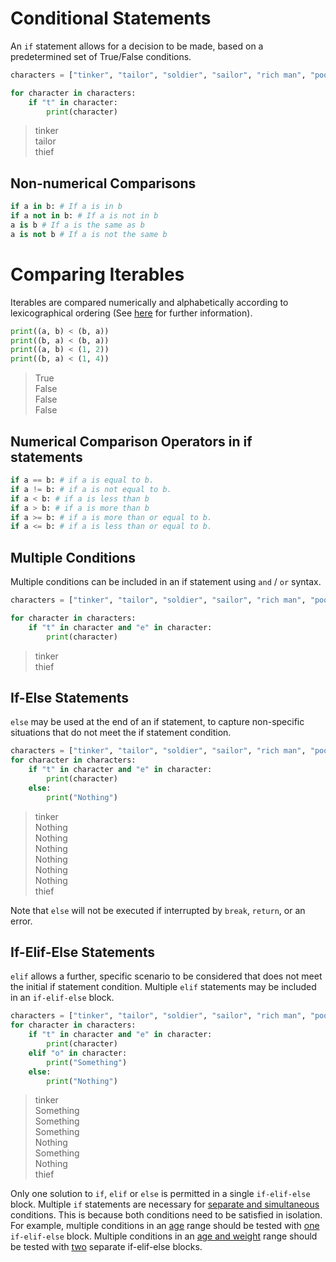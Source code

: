 # Conditional Statements
An ```if``` statement allows for a decision to be made, based on a predetermined set of True/False conditions.
```python
characters = ["tinker", "tailor", "soldier", "sailor", "rich man", "poor man", "beggar man", "thief",]

for character in characters:
    if "t" in character:
        print(character)
```
> tinker\
> tailor\
> thief

## Non-numerical Comparisons
```python
if a in b: # If a is in b
if a not in b: # If a is not in b
a is b # If a is the same as b
a is not b # If a is not the same b
```

# Comparing Iterables
Iterables are compared numerically and alphabetically according to lexicographical ordering (See [here](https://docs.python.org/3/tutorial/datastructures.html) for further information).
```python
print((a, b) < (b, a))
print((b, a) < (b, a))
print((a, b) < (1, 2))
print((b, a) < (1, 4))
```
> True\
> False\
> False\
> False

## Numerical Comparison Operators in if statements
```python
if a == b: # if a is equal to b.
if a != b: # if a is not equal to b.
if a < b: # if a is less than b
if a > b: # if a is more than b
if a >= b: # if a is more than or equal to b.
if a <= b: # if a is less than or equal to b.
```

## Multiple Conditions
Multiple conditions can be included in an if statement using ```and``` / ```or``` syntax.
```python
characters = ["tinker", "tailor", "soldier", "sailor", "rich man", "poor man", "beggar man", "thief",]

for character in characters:
    if "t" in character and "e" in character:
        print(character)
```
> tinker\
> thief

## If-Else Statements
```else``` may be used at the end of an if statement, to capture non-specific situations that do not meet the if statement condition.
```python
characters = ["tinker", "tailor", "soldier", "sailor", "rich man", "poor man", "beggar man", "thief",]
for character in characters:
    if "t" in character and "e" in character:
        print(character)
    else:
        print("Nothing")
```
> tinker\
> Nothing\
> Nothing\
> Nothing\
> Nothing\
> Nothing\
> Nothing\
> thief

Note that ```else``` will not be executed if interrupted by ```break```, ```return```, or an error.

## If-Elif-Else Statements
```elif``` allows a further, specific scenario to be considered that does not meet the initial if statement condition.
Multiple ```elif``` statements may be included in an ```if-elif-else``` block.
```python
characters = ["tinker", "tailor", "soldier", "sailor", "rich man", "poor man", "beggar man", "thief",]
for character in characters:
    if "t" in character and "e" in character:
        print(character)
    elif "o" in character:
        print("Something")
    else:
        print("Nothing")
```
> tinker\
> Something\
> Something\
> Something\
> Nothing\
> Something\
> Nothing\
> thief

Only one solution to ```if```, ```elif``` or ```else``` is permitted in a single ```if-elif-else``` block. Multiple ```if``` statements are necessary for <ins>separate and simultaneous</ins> conditions. This is because both conditions need to be satisfied in isolation. For example, multiple conditions in an <ins>age</ins> range should be tested with <ins>one</ins> ```if-elif-else``` block. Multiple conditions in an <ins>age and weight</ins> range should be tested with <ins>two</ins> separate if-elif-else blocks.



